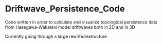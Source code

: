 # Driftwave_Persistence_Code
Code written in order to calculate and visualize topological persistence data from Hasegawa-Wakatani model driftwaves both in 2D and in 3D

Currently going through a large rewrite/restructure
